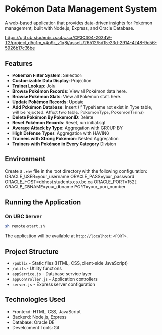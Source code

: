 # Pokémon Data Management System

A web-based application that provides data-driven insights for Pokémon management, built with Node.js, Express, and Oracle Database.

https://github.students.cs.ubc.ca/CPSC304-2024W-T2/project_d5c1m_v4p9a_z1q8i/assets/26512/5d15e23d-2914-4248-9c56-5926b17c36be

## Features

- **Pokémon Filter System**: Selection
- **Customizable Data Display**: Projection
- **Trainer Lookup**: Join
- **Browse Pokémon Records**: View all Pokémon data here.
- **Browse Pokémon Stats**: View all Pokémon stats here.
- **Update Pokémon Records**: Update
- **Add Pokémon Database**: Insert (If TypeName not exist in Type table, will be rejected. Affect two table: PokemonType, PokemonTrains)
- **Delete Pokémon By PokemonID**: Delete
- **Reset Pokémon Records**: Reset, run initial.sql
- **Average Attack by Type**: Aggregation with GROUP BY
- **High Defense Types**: Aggregation with HAVING
- **Trainers with Strong Pokémon**: Nested Aggregation
- **Trainers with Pokémon in Every Category** Division


## Environment 

Create a `.env` file in the root directory with the following configuration:
ORACLE_USER=your_username
ORACLE_PASS=your_password
ORACLE_HOST=dbhost.students.cs.ubc.ca
ORACLE_PORT=1522
ORACLE_DBNAME=your_dbname
PORT=your_port_number


## Running the Application

### On UBC Server
```bash
sh remote-start.sh
```

The application will be available at `http://localhost:<PORT>`.

## Project Structure

- `/public` - Static files (HTML, CSS, client-side JavaScript)
- `/utils` - Utility functions
- `appService.js` - Database service layer
- `appController.js` - Application controllers
- `server.js` - Express server configuration

## Technologies Used

- Frontend: HTML, CSS, JavaScript
- Backend: Node.js, Express
- Database: Oracle DB
- Development Tools: Git







